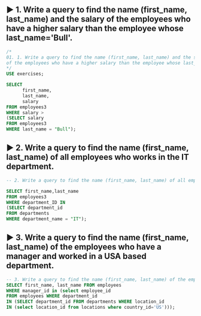 ## ▶️ 1. Write a query to find the name (first_name, last_name) and the salary of the employees who have a higher salary than the employee whose last_name='Bull'.


```SQL
/*
01. 1. Write a query to find the name (first_name, last_name) and the salary 
of the employees who have a higher salary than the employee whose last_name='Bull'.
*/
USE exercises;

SELECT 
      first_name,
      last_name,
      salary
FROM employees3
WHERE salary > 
(SELECT salary
FROM employees3
WHERE last_name = "Bull");
```



## ▶️ 2. Write a query to find the name (first_name, last_name) of all employees who works in the IT department.
```SQL
-- 2. Write a query to find the name (first_name, last_name) of all employees who works in the IT department.

SELECT first_name,last_name
FROM employees3
WHERE department_ID IN
(SELECT department_id
FROM departments
WHERE department_name = "IT");
```



## ▶️ 3. Write a query to find the name (first_name, last_name) of the employees who have a manager and worked in a USA based department.
```SQL
-- 3. Write a query to find the name (first_name, last_name) of the employees who have a manager and worked in a USA based department.
SELECT first_name, last_name FROM employees 
WHERE manager_id in (select employee_id 
FROM employees WHERE department_id 
IN (SELECT department_id FROM departments WHERE location_id 
IN (select location_id from locations where country_id='US')));
```
